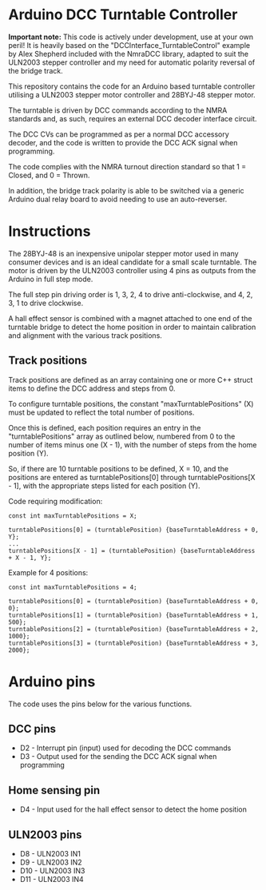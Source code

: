 # Arduino DCC Turntable Controller
**Important note:** This code is actively under development, use at your own peril! It is heavily based on the "DCCInterface_TurntableControl" example by Alex Shepherd included with the NmraDCC library, adapted to suit the ULN2003 stepper controller and my need for automatic polarity reversal of the bridge track.

This repository contains the code for an Arduino based turntable controller utilising a ULN2003 stepper motor controller and 28BYJ-48 stepper motor.

The turntable is driven by DCC commands according to the NMRA standards and, as such, requires an external DCC decoder interface circuit.

The DCC CVs can be programmed as per a normal DCC accessory decoder, and the code is written to provide the DCC ACK signal when programming.

The code complies with the NMRA turnout direction standard so that 1 = Closed, and 0 = Thrown.

In addition, the bridge track polarity is able to be switched via a generic Arduino dual relay board to avoid needing to use an auto-reverser.

# Instructions

The 28BYJ-48 is an inexpensive unipolar stepper motor used in many consumer devices and is an ideal candidate for a small scale turntable. The motor is driven by the ULN2003 controller using 4 pins as outputs from the Arduino in full step mode.

The full step pin driving order is 1, 3, 2, 4 to drive anti-clockwise, and 4, 2, 3, 1 to drive clockwise.

A hall effect sensor is combined with a magnet attached to one end of the turntable bridge to detect the home position in order to maintain calibration and alignment with the various track positions.

## Track positions

Track positions are defined as an array containing one or more C++ struct items to define the DCC address and steps from 0.

To configure turntable positions, the constant "maxTurntablePositions" (X) must be updated to reflect the total number of positions.

Once this is defined, each position requires an entry in the "turntablePositions" array as outlined below, numbered from 0 to the number of items minus one (X - 1), with the number of steps from the home position (Y).

So, if there are 10 turntable positions to be defined, X = 10, and the positions are entered as turntablePositions[0] through turntablePositions[X - 1], with the appropriate steps listed for each position (Y).

Code requiring modification:
```
const int maxTurntablePositions = X;

turntablePositions[0] = (turntablePosition) {baseTurntableAddress + 0, Y};
...
turntablePositions[X - 1] = (turntablePosition) {baseTurntableAddress + X - 1, Y};
```

Example for 4 positions:
```
const int maxTurntablePositions = 4;

turntablePositions[0] = (turntablePosition) {baseTurntableAddress + 0, 0};
turntablePositions[1] = (turntablePosition) {baseTurntableAddress + 1, 500};
turntablePositions[2] = (turntablePosition) {baseTurntableAddress + 2, 1000};
turntablePositions[3] = (turntablePosition) {baseTurntableAddress + 3, 2000};
```

# Arduino pins
The code uses the pins below for the various functions.

## DCC pins
- D2 - Interrupt pin (input) used for decoding the DCC commands
- D3 - Output used for the sending the DCC ACK signal when programming

## Home sensing pin
- D4 - Input used for the hall effect sensor to detect the home position

## ULN2003 pins
- D8  - ULN2003 IN1
- D9  - ULN2003 IN2
- D10 - ULN2003 IN3
- D11 - ULN2003 IN4
